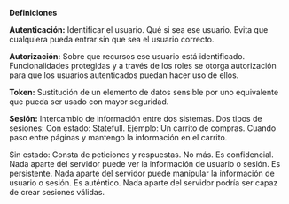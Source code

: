 **Definiciones**

**Autenticación:** Identificar el usuario. Qué si sea ese usuario. Evita que cualquiera pueda entrar sin que sea el usuario correcto.

**Autorización:** Sobre que recursos ese usuario está identificado. Funcionalidades protegidas y a través de los roles se otorga autorización para que los usuarios autenticados puedan hacer uso de ellos.

**Token:** Sustitución de un elemento de datos sensible por uno equivalente que pueda ser usado con mayor seguridad.

**Sesión:** Intercambio de información entre dos sistemas.
Dos tipos de sesiones:
Con estado: Statefull. Ejemplo: Un carrito de compras. Cuando paso entre páginas y mantengo la información en el carrito.

Sin estado:
Consta de peticiones y respuestas. No más.
Es confidencial. Nada aparte del servidor puede ver la información de usuario o sesión.
Es persistente. Nada aparte del servidor puede manipular la información de usuario o sesión.
Es auténtico. Nada aparte del servidor podría ser capaz de crear sesiones válidas.
